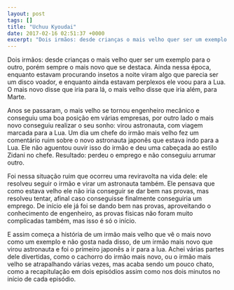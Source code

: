 ```yaml
---
layout: post
tags: []
title: "Uchuu Kyoudai"
date: 2017-02-16 02:51:37 +0000
excerpt: "Dois irmãos: desde crianças o mais velho quer ser um exemplo para o outro, porém sempre o mais novo que se destaca. Ainda nessa época,..."
---
```


Dois irmãos: desde crianças o mais velho quer ser um exemplo para o outro, porém sempre o mais novo que se destaca. Ainda nessa época, enquanto estavam procurando insetos a noite viram algo que parecia ser um disco voador, e enquanto ainda estavam perplexos ele voou para a Lua. O mais novo disse que iria para lá, o mais velho disse que iria além, para Marte.

Anos se passaram, o mais velho se tornou engenheiro mecânico e conseguiu uma boa posição em várias empresas, por outro lado o mais novo conseguiu realizar o seu sonho: virou astronauta, com viagem marcada para a Lua. Um dia um chefe do irmão mais velho fez um comentário ruim sobre o novo astronauta japonês que estava indo para a Lua. Ele não aguentou ouvir isso do irmão e deu uma cabeçada ao estilo Zidani no chefe. Resultado: perdeu o emprego e não conseguiu arrumar outro.

Foi nessa situação ruim que ocorreu uma reviravolta na vida dele: ele resolveu seguir o irmão e virar um astronauta também. Ele pensava que como estava velho ele não iria conseguir se dar bem nas provas, mas resolveu tentar, afinal caso conseguisse finalmente conseguiria um emprego. De início ele já foi se dando bem nas provas, aproveitando o conhecimento de engenheiro, as provas físicas não foram muito complicadas também, mas isso é só o início.

E assim começa a história de um irmão mais velho que vê o mais novo como um exemplo e não gosta nada disso, de um irmão mais novo que virou astronauta e foi o primeiro japonês a ir para a lua. Achei várias partes dele divertidas, como o cachorro do irmão mais novo, ou o irmão mais velho se atrapalhando várias vezes, mas acaba sendo um pouco chato, como a recapitulação em dois episódios assim como nos dois minutos no início de cada episódio.